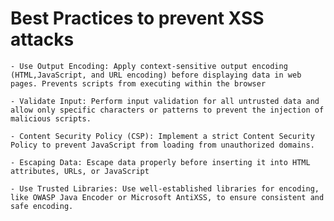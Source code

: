 # Best Practices to prevent XSS attacks

    - Use Output Encoding: Apply context-sensitive output encoding (HTML,JavaScript, and URL encoding) before displaying data in web pages. Prevents scripts from executing within the browser

    - Validate Input: Perform input validation for all untrusted data and allow only specific characters or patterns to prevent the injection of malicious scripts.

    - Content Security Policy (CSP): Implement a strict Content Security Policy to prevent JavaScript from loading from unauthorized domains.

    - Escaping Data: Escape data properly before inserting it into HTML attributes, URLs, or JavaScript

    - Use Trusted Libraries: Use well-established libraries for encoding, like OWASP Java Encoder or Microsoft AntiXSS, to ensure consistent and safe encoding.
